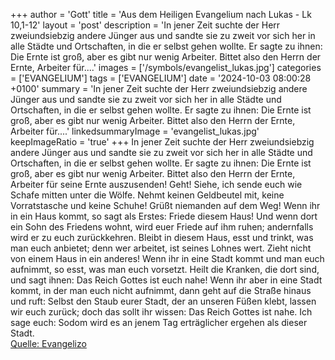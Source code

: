 +++
author = 'Gott'
title = 'Aus dem Heiligen Evangelium nach Lukas - Lk 10,1-12'
layout = 'post'
description = 'In jener Zeit suchte der Herr zweiundsiebzig andere Jünger aus und sandte sie zu zweit vor sich her in alle Städte und Ortschaften, in die er selbst gehen wollte. Er sagte zu ihnen: Die Ernte ist groß, aber es gibt nur wenig Arbeiter. Bittet also den Herrn der Ernte, Arbeiter für....'
images = ['/symbols/evangelist_lukas.jpg']
categories = ['EVANGELIUM']
tags = ['EVANGELIUM']
date = '2024-10-03 08:00:28 +0100'
summary = 'In jener Zeit suchte der Herr zweiundsiebzig andere Jünger aus und sandte sie zu zweit vor sich her in alle Städte und Ortschaften, in die er selbst gehen wollte. Er sagte zu ihnen: Die Ernte ist groß, aber es gibt nur wenig Arbeiter. Bittet also den Herrn der Ernte, Arbeiter für....'
linkedsummaryImage = 'evangelist_lukas.jpg'
keepImageRatio = 'true'
+++
In jener Zeit suchte der Herr zweiundsiebzig andere Jünger aus und sandte sie zu zweit vor sich her in alle Städte und Ortschaften, in die er selbst gehen wollte.
Er sagte zu ihnen: Die Ernte ist groß, aber es gibt nur wenig Arbeiter. Bittet also den Herrn der Ernte, Arbeiter für seine Ernte auszusenden!
Geht! Siehe, ich sende euch wie Schafe mitten unter die Wölfe.<!--more-->
Nehmt keinen Geldbeutel mit, keine Vorratstasche und keine Schuhe! Grüßt niemanden auf dem Weg!
Wenn ihr in ein Haus kommt, so sagt als Erstes: Friede diesem Haus!
Und wenn dort ein Sohn des Friedens wohnt, wird euer Friede auf ihm ruhen; andernfalls wird er zu euch zurückkehren.
Bleibt in diesem Haus, esst und trinkt, was man euch anbietet; denn wer arbeitet, ist seines Lohnes wert. Zieht nicht von einem Haus in ein anderes!
Wenn ihr in eine Stadt kommt und man euch aufnimmt, so esst, was man euch vorsetzt.
Heilt die Kranken, die dort sind, und sagt ihnen: Das Reich Gottes ist euch nahe!
Wenn ihr aber in eine Stadt kommt, in der man euch nicht aufnimmt, dann geht auf die Straße hinaus und ruft:
Selbst den Staub eurer Stadt, der an unseren Füßen klebt, lassen wir euch zurück; doch das sollt ihr wissen: Das Reich Gottes ist nahe.
Ich sage euch: Sodom wird es an jenem Tag erträglicher ergehen als dieser Stadt.<br> [Quelle: Evangelizo](https://evangeliumtagfuertag.org/DE/gospel)